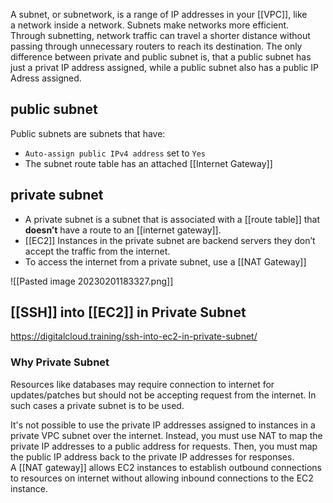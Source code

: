 A subnet, or subnetwork, is a range of IP addresses in your [[VPC]], like a network inside a network. 
Subnets make networks more efficient. Through subnetting, network traffic can travel a shorter distance without passing through unnecessary routers to reach its destination.
The only difference between private and public subnet is, that a public subnet has just a privat IP address assigned, while a public subnet also has a public IP Adress assigned.

## public subnet

Public subnets are subnets that have:  
*   `Auto-assign public IPv4 address` set to `Yes` 
*   The subnet route table has an attached [[Internet Gateway]]

## private subnet

*   A private subnet is a subnet that is associated with a [[route table]] that **doesn’t** have a route to an [[internet gateway]]. 
*   [[EC2]] Instances in the private subnet are backend servers they don’t accept the traffic from the internet.
*   To access the internet from a private subnet, use a [[NAT Gateway]]

![[Pasted image 20230201183327.png]]

## [[SSH]] into [[EC2]] in Private Subnet

https://digitalcloud.training/ssh-into-ec2-in-private-subnet/

### Why Private Subnet

Resources like databases may require connection to internet for updates/patches but should not be accepting request from the internet. In such cases a private subnet is to be used.

It's not possible to use the private IP addresses assigned to instances in a private VPC subnet over the internet. Instead, you must use NAT to map the private IP addresses to a public address for requests. Then, you must map the public IP address back to the private IP addresses for responses.
A [[NAT gateway]] allows EC2 instances to establish outbound connections to resources on internet without allowing inbound connections to the EC2 instance.